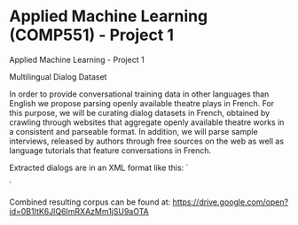 # Applied Machine Learning (COMP551) - Project 1
Applied Machine Learning - Project 1

Multilingual Dialog Dataset

In order to provide conversational training data in other
languages than English we propose parsing openly available
theatre plays in French. For this purpose, we will be curating
dialog datasets in French, obtained by crawling through
websites that aggregate openly available theatre works in a
consistent and parseable format. In addition, we will parse
sample interviews, released by authors through free sources on
the web as well as language tutorials that feature conversations
in French.

Extracted dialogs are in an XML format like this:
`<dialog>
	<s>
		<utt uid=”1”>Hey, how are you?</utt>
		<utt uid=”2”>I’m fine thank you!</utt>
		<utt uid=”1”>Nice!</utt>
	</s>
	<s>
		<utt uid=”1”>Who’s around for lunch?</utt>
		<utt uid=”2”>Me!</utt>
		<utt uid=”3”>Me too!</utt>
	</s>
</dialog>`

Combined resulting corpus can be found at:
https://drive.google.com/open?id=0B1ItK6JlQ6ImRXAzMm1jSU9aOTA
